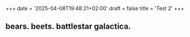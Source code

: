 +++
date = '2025-04-08T19:48:21+02:00'
draft = false
title = 'Test 2'
+++

## bears. beets. battlestar galactica.
